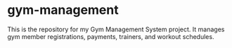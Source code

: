 # gym-management
This is the repository for my Gym Management System project. It manages gym member registrations, payments, trainers, and workout schedules.
